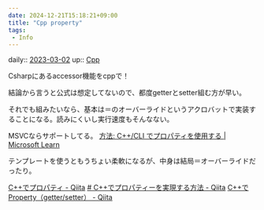 ```yaml
---
date: 2024-12-21T15:18:21+09:00
title: "Cpp property"
tags:
 - Info
---
```


daily:: [2023-03-02](/Daily_Note/2023-03-02.md)
up:: [Cpp](../Bar/Program/Cpp.md)

Csharpにあるaccessor機能をcppで！


結論から言うと公式は想定してないので、都度getterとsetter組む方が早い。

それでも組みたいなら、基本は＝のオーバーライドというアクロバットで実装することになる。読みにくいし実行速度もそんなない。

MSVCならサポートしてる。
[方法: C++/CLI でプロパティを使用する | Microsoft Learn](https://learn.microsoft.com/ja-jp/cpp/dotnet/how-to-use-properties-in-cpp-cli?view=msvc-170)

テンプレートを使うともうちょい柔軟になるが、中身は結局＝オーバーライドだったり。

[C++でプロパティ - Qiita](https://qiita.com/DandyMania/items/78bb31492bee095bc4b0)
[# C++でプロパティーを実現する方法 - Qiita](https://qiita.com/m5knt/items/1da740db9c1b1935f304)
[C++でProperty（getter/setter） - Qiita](https://qiita.com/HogeTatu/items/1bb3a394f88ba90cd37e)